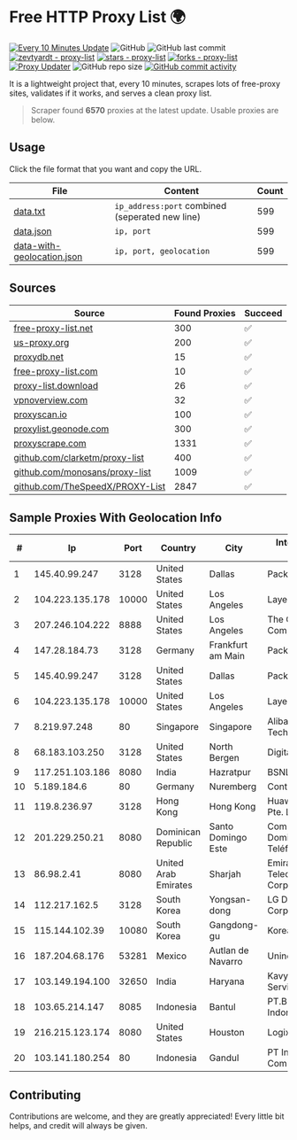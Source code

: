 
# Free HTTP Proxy List 🌍

[![Every 10 Minutes Update](https://github.com/mertguvencli/http-proxy-list/actions/workflows/main.yml/badge.svg?branch=main)](https://github.com/mertguvencli/http-proxy-list/actions/workflows/main.yml)
![GitHub](https://img.shields.io/github/license/mertguvencli/http-proxy-list)
![GitHub last commit](https://img.shields.io/github/last-commit/mertguvencli/http-proxy-list)
[![zevtyardt - proxy-list](https://img.shields.io/static/v1?label=zevtyardt&message=proxy-list&color=blue&logo=github)](https://github.com/zevtyardt/proxy-list "Go to GitHub repo")
[![stars - proxy-list](https://img.shields.io/github/stars/zevtyardt/proxy-list?style=social)](https://github.com/zevtyardt/proxy-list)
[![forks - proxy-list](https://img.shields.io/github/forks/zevtyardt/proxy-list?style=social)](https://github.com/zevtyardt/proxy-list)
[![Proxy Updater](https://github.com/zevtyardt/proxy-list/workflows/Proxy%20Updater/badge.svg)](https://github.com/zevtyardt/proxy-list/actions?query=workflow:"Proxy+Updater")
![GitHub repo size](https://img.shields.io/github/repo-size/zevtyardt/proxy-list)
[![GitHub commit activity](https://img.shields.io/github/commit-activity/m/zevtyardt/proxy-list?logo=commits)](https://github.com/zevtyardt/proxy-list/commits/main)

It is a lightweight project that, every 10 minutes, scrapes lots of free-proxy sites, validates if it works, and serves a clean proxy list.

> Scraper found **6570** proxies at the latest update. Usable proxies are below.

## Usage

Click the file format that you want and copy the URL.

|File|Content|Count|
|----|-------|-----|
|[data.txt](https://raw.githubusercontent.com/mertguvencli/http-proxy-list/main/proxy-list/data.txt)|`ip_address:port` combined (seperated new line)|599|
|[data.json](https://raw.githubusercontent.com/mertguvencli/http-proxy-list/main/proxy-list/data.json)|`ip, port`|599|
|[data-with-geolocation.json](https://raw.githubusercontent.com/mertguvencli/http-proxy-list/main/proxy-list/data-with-geolocation.json)|`ip, port, geolocation`|599|

## Sources

|Source|Found Proxies|Succeed|
|------|-------------|-------|
|[free-proxy-list.net](https://free-proxy-list.net)|300|✅|
|[us-proxy.org](https://www.us-proxy.org)|200|✅|
|[proxydb.net](http://proxydb.net)|15|✅|
|[free-proxy-list.com](https://free-proxy-list.com/?page=&port=&type%5B%5D=http&type%5B%5D=https&up_time=0&search=Search)|10|✅|
|[proxy-list.download](https://www.proxy-list.download/HTTP)|26|✅|
|[vpnoverview.com](https://vpnoverview.com/privacy/anonymous-browsing/free-proxy-servers)|32|✅|
|[proxyscan.io](https://www.proxyscan.io)|100|✅|
|[proxylist.geonode.com](https://proxylist.geonode.com/api/proxy-list?limit=300&page=1&sort_by=lastChecked&sort_type=desc&protocols=http,https)|300|✅|
|[proxyscrape.com](https://api.proxyscrape.com/v2/?request=displayproxies&protocol=http&timeout=10000&country=all&ssl=all&anonymity=all)|1331|✅|
|[github.com/clarketm/proxy-list](https://raw.githubusercontent.com/clarketm/proxy-list/master/proxy-list-raw.txt)|400|✅|
|[github.com/monosans/proxy-list](https://raw.githubusercontent.com/monosans/proxy-list/main/proxies/http.txt)|1009|✅|
|[github.com/TheSpeedX/PROXY-List](https://raw.githubusercontent.com/TheSpeedX/PROXY-List/master/http.txt)|2847|✅|


## Sample Proxies With Geolocation Info

|#|Ip|Port|Country|City|Internet Service Provider|
|-|--|----|-------|----|-------------------------|
|1|145.40.99.247|3128|United States|Dallas|Packet Host, Inc.|
|2|104.223.135.178|10000|United States|Los Angeles|LayerHost|
|3|207.246.104.222|8888|United States|Los Angeles|The Constant Company|
|4|147.28.184.73|3128|Germany|Frankfurt am Main|Packet Host, Inc.|
|5|145.40.99.247|3128|United States|Dallas|Packet Host, Inc.|
|6|104.223.135.178|10000|United States|Los Angeles|LayerHost|
|7|8.219.97.248|80|Singapore|Singapore|Alibaba (US) Technology Co., Ltd.|
|8|68.183.103.250|3128|United States|North Bergen|DigitalOcean, LLC|
|9|117.251.103.186|8080|India|Hazratpur|BSNL Internet|
|10|5.189.184.6|80|Germany|Nuremberg|Contabo GmbH|
|11|119.8.236.97|3128|Hong Kong|Hong Kong|Huawei International Pte. Ltd.|
|12|201.229.250.21|8080|Dominican Republic|Santo Domingo Este|Compañía Dominicana de Teléfonos S. A.|
|13|86.98.2.41|8080|United Arab Emirates|Sharjah|Emirates Telecommunications Corporation|
|14|112.217.162.5|3128|South Korea|Yongsan-dong|LG DACOM Corporation|
|15|115.144.102.39|10080|South Korea|Gangdong-gu|Korea Telecom|
|16|187.204.68.176|53281|Mexico|Autlan de Navarro|Uninet S.A. de C.V.|
|17|103.149.194.100|32650|India|Haryana|Kavya Internet Services Pvt Ltd|
|18|103.65.214.147|8085|Indonesia|Bantul|PT.Broadband Indonesia Pratama|
|19|216.215.123.174|8080|United States|Houston|Logix|
|20|103.141.180.254|80|Indonesia|Gandul|PT Indonesia Comnets Plus|



## Contributing

Contributions are welcome, and they are greatly appreciated! Every
little bit helps, and credit will always be given.

